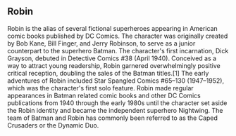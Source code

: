 ## Robin

Robin is the alias of several fictional superheroes appearing in American comic books published by DC Comics. The character was originally created by Bob Kane, Bill Finger, and Jerry Robinson, to serve as a junior counterpart to the superhero Batman. The character's first incarnation, Dick Grayson, debuted in Detective Comics #38 (April 1940). Conceived as a way to attract young readership, Robin garnered overwhelmingly positive critical reception, doubling the sales of the Batman titles.[1] The early adventures of Robin included Star Spangled Comics #65–130 (1947–1952), which was the character's first solo feature. Robin made regular appearances in Batman related comic books and other DC Comics publications from 1940 through the early 1980s until the character set aside the Robin identity and became the independent superhero Nightwing. The team of Batman and Robin has commonly been referred to as the Caped Crusaders or the Dynamic Duo.
